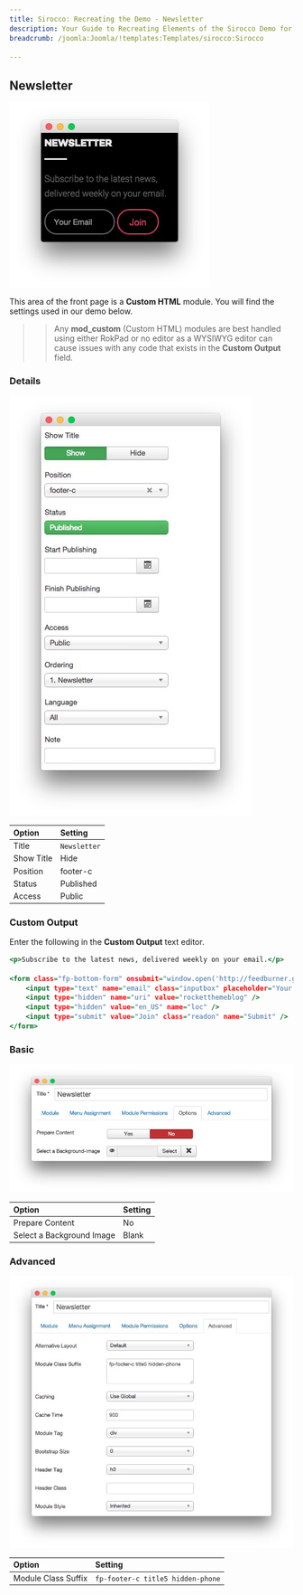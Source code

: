 ```yaml
---
title: Sirocco: Recreating the Demo - Newsletter
description: Your Guide to Recreating Elements of the Sirocco Demo for Joomla
breadcrumb: /joomla:Joomla/!templates:Templates/sirocco:Sirocco

---
```


Newsletter
-----

![](assets/demo_13.jpeg)

This area of the front page is a **Custom HTML** module. You will find the settings used in our demo below.

>> Any **mod_custom** (Custom HTML) modules are best handled using either RokPad or no editor as a WYSIWYG editor can cause issues with any code that exists in the **Custom Output** field.

### Details

![](assets/demo_13a.jpeg)

|   Option   |   Setting    |
| :--------- | :----------- |
| Title      | `Newsletter` |
| Show Title | Hide         |
| Position   | footer-c     |
| Status     | Published    |
| Access     | Public       |

### Custom Output

Enter the following in the **Custom Output** text editor.

~~~ .html
<p>Subscribe to the latest news, delivered weekly on your email.</p>

<form class="fp-bottom-form" onsubmit="window.open('http://feedburner.google.com/fb/a/mailverify?uri=rocketthemeblog', 'popupwindow', 'scrollbars=yes,width=550,height=520');return true" target="popupwindow" method="post" action="http://feedburner.google.com/fb/a/mailverify">
    <input type="text" name="email" class="inputbox" placeholder="Your Email" />
    <input type="hidden" name="uri" value="rocketthemeblog" />
    <input type="hidden" value="en_US" name="loc" />
    <input type="submit" value="Join" class="readon" name="Submit" />
</form>
~~~

### Basic

![](assets/demo_13b.jpeg)

|           Option          | Setting |
| :------------------------ | :------ |
| Prepare Content           | No      |
| Select a Background Image | Blank   |

### Advanced

![](assets/demo_13c.jpeg)

|        Option       |              Setting              |
| :------------------ | :-------------------------------- |
| Module Class Suffix | `fp-footer-c title5 hidden-phone` |

